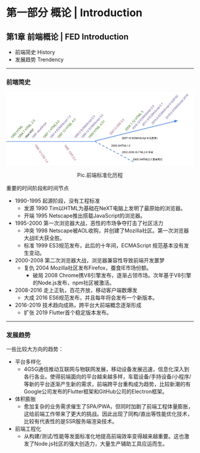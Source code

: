 # 第一部分 概论  |  Introduction

## 第1章 前端概论   |   FED Introduction 

- 前端简史 History
- 发展趋势 Trendency

---

### 前端简史
![前端简史](..\static\pic\前端简史.jpg)

<div style="width:fit-content;margin:0 auto;padding:0 0 15px 0;">Pic.前端标准化历程</div>
重要的时间阶段和时间节点

 - 1990-1995 起源阶段，没有工程标准
	 - 发源 1990 Tim以HTML为基础在NeXT电脑上发明了最原始的浏览器。
	 - 开端 1995 Netscape推出搭载JavaScript的浏览器。
 - 1995-2000 第一次浏览器大战，恶性的市场争夺打击了社区活力
	 - 冲突 1998 Netscape被AOL收购，并创建了Mozilla社区。第一次浏览器大战IE大获全胜。
	 - 标准 1999 ES3规范发布，此后的十年间，ECMAScript 规范基本没有发生变动。
 - 2000-2008 第二次浏览器大战，浏览器兼容性导致前端开发噩梦
	 - 复仇 2004 Mozilla社区发布Firefox，蚕食IE市场份额。
	  	 - 破局 2008 Chrome携V8引擎发布，逐渐占领市场。次年基于V8引擎的Node.js发布，npm社区被激活。
 - 2008-2016 走上正轨，百花齐放，移动客户端数爆发
	 - 大成 2016 ES6规范发布，并且每年将会发布一个新版本。
 - 2016-2019 技术趋向成熟，跨平台大前端概念逐渐形成
	 - 扩张 2019 Flutter首个稳定版本发布。

---



### 发展趋势

一些比较大方向的趋势：

 - 平台多样化
    - 4G5G通信推动互联网与物联网发展，移动设备发展迅速，信息化深入到各行各业。使得前端面向的平台越来越多样，车载设备/手持设备/小程序/等新的平台逐渐产生新的需求，前端跨平台重构成为趋势，比较新潮的有Google公司发布的Flutter框架和GitHub公司的Electron框架。 
 - 体积膨胀
    - 愈加复杂的业务需求催生了SPA/PWA，但同时加剧了前端工程体量膨胀，这给前端工作带来了更大的挑战。因此出现了同构/直出等性能优化技术，比较有代表性的是SSR服务端渲染技术。
 - 前端工程化
    - 从构建/测试/性能等发面标准化地提高前端效率变得越来越重要。这也激发了Node.js社区的强大创造力，大量生产辅助工具应运而生。